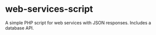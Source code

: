 # web-services-script
 A simple PHP script for web services with JSON responses. Includes a database API.
